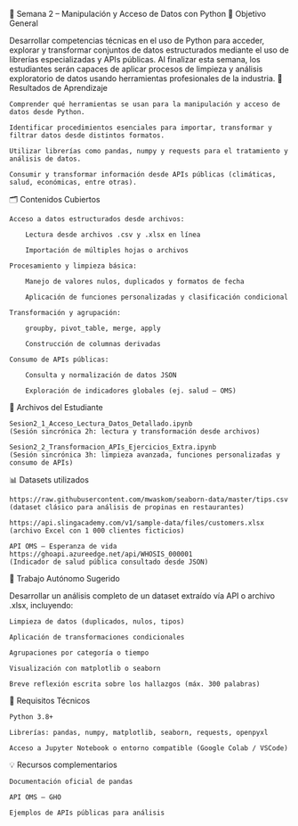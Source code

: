 📘 Semana 2 – Manipulación y Acceso de Datos con Python
🧠 Objetivo General

Desarrollar competencias técnicas en el uso de Python para acceder, explorar y transformar conjuntos de datos estructurados mediante el uso de librerías especializadas y APIs públicas. Al finalizar esta semana, los estudiantes serán capaces de aplicar procesos de limpieza y análisis exploratorio de datos usando herramientas profesionales de la industria.
🎯 Resultados de Aprendizaje

    Comprender qué herramientas se usan para la manipulación y acceso de datos desde Python.

    Identificar procedimientos esenciales para importar, transformar y filtrar datos desde distintos formatos.

    Utilizar librerías como pandas, numpy y requests para el tratamiento y análisis de datos.

    Consumir y transformar información desde APIs públicas (climáticas, salud, económicas, entre otras).

🗂️ Contenidos Cubiertos

    Acceso a datos estructurados desde archivos:

        Lectura desde archivos .csv y .xlsx en línea

        Importación de múltiples hojas o archivos

    Procesamiento y limpieza básica:

        Manejo de valores nulos, duplicados y formatos de fecha

        Aplicación de funciones personalizadas y clasificación condicional

    Transformación y agrupación:

        groupby, pivot_table, merge, apply

        Construcción de columnas derivadas

    Consumo de APIs públicas:

        Consulta y normalización de datos JSON

        Exploración de indicadores globales (ej. salud – OMS)

📁 Archivos del Estudiante

    Sesion2_1_Acceso_Lectura_Datos_Detallado.ipynb
    (Sesión sincrónica 2h: lectura y transformación desde archivos)

    Sesion2_2_Transformacion_APIs_Ejercicios_Extra.ipynb
    (Sesión sincrónica 3h: limpieza avanzada, funciones personalizadas y consumo de APIs)

📊 Datasets utilizados

    https://raw.githubusercontent.com/mwaskom/seaborn-data/master/tips.csv
    (dataset clásico para análisis de propinas en restaurantes)

    https://api.slingacademy.com/v1/sample-data/files/customers.xlsx
    (archivo Excel con 1 000 clientes ficticios)

    API OMS – Esperanza de vida
    https://ghoapi.azureedge.net/api/WHOSIS_000001
    (Indicador de salud pública consultado desde JSON)

🧪 Trabajo Autónomo Sugerido

Desarrollar un análisis completo de un dataset extraído vía API o archivo .xlsx, incluyendo:

    Limpieza de datos (duplicados, nulos, tipos)

    Aplicación de transformaciones condicionales

    Agrupaciones por categoría o tiempo

    Visualización con matplotlib o seaborn

    Breve reflexión escrita sobre los hallazgos (máx. 300 palabras)

📌 Requisitos Técnicos

    Python 3.8+

    Librerías: pandas, numpy, matplotlib, seaborn, requests, openpyxl

    Acceso a Jupyter Notebook o entorno compatible (Google Colab / VSCode)

💡 Recursos complementarios

    Documentación oficial de pandas

    API OMS – GHO

    Ejemplos de APIs públicas para análisis
